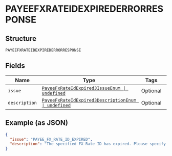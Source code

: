 
# PAYEEFXRATEIDEXPIREDERRORRESPONSE

## Structure

`PAYEEFXRATEIDEXPIREDERRORRESPONSE`

## Fields

| Name | Type | Tags | Description |
|  --- | --- | --- | --- |
| `issue` | [`PayeeFxRateIdExpired3IssueEnum \| undefined`](../../doc/models/payee-fx-rate-id-expired-3-issue-enum.md) | Optional | - |
| `description` | [`PayeeFxRateIdExpired3DescriptionEnum \| undefined`](../../doc/models/payee-fx-rate-id-expired-3-description-enum.md) | Optional | - |

## Example (as JSON)

```json
{
  "issue": "PAYEE_FX_RATE_ID_EXPIRED",
  "description": "The specified FX Rate ID has expired. Please specify a different FX Rate Id and try the request again. Alternately, remove the FX Rate ID to process the request using the default exchange rate."
}
```

